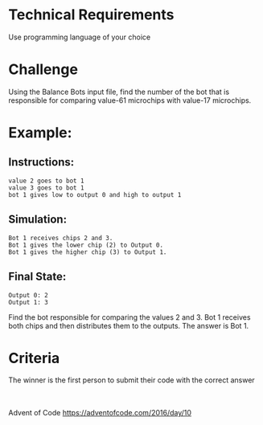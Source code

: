 # Technical Requirements
Use programming language of your choice

# Challenge
Using the Balance Bots input file, find the number of the bot that is responsible for comparing value-61 microchips with value-17 microchips.


# Example:

## Instructions:
```
value 2 goes to bot 1
value 3 goes to bot 1
bot 1 gives low to output 0 and high to output 1
```
## Simulation:
```
Bot 1 receives chips 2 and 3.
Bot 1 gives the lower chip (2) to Output 0.
Bot 1 gives the higher chip (3) to Output 1.
```
## Final State:
```
Output 0: 2
Output 1: 3
```
Find the bot responsible for comparing the values 2 and 3. Bot 1 receives both chips and then distributes them to the outputs. The answer is Bot 1.


# Criteria
The winner is the first person to submit their code with the correct answer


\
\
Advent of Code https://adventofcode.com/2016/day/10
